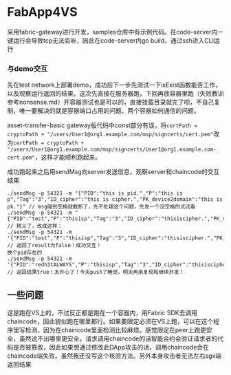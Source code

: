 # FabApp4VS
采用fabric-gateway进行开发，samples仓库中有示例代码。在code-server内一键运行会导致tcp无法监听，因此在code-server内go build，通过ssh进入CLI运行

### 与demo交互
先在test network上部署demo，成功后下一步先测试一下isExist函数能否工作，以及观察运行返回的结果。这次先直接在服务器跑，下回再放容器里跑（失败教训参考nonsense.md）开容器测试也是可以的，直接挂载目录就完了呗，不自己复制，唯一要解决的就是容器端口占用的问题、两个容器如何通信的问题。

asset-transfer-basic gateway版代码中const部分有误，将`certPath = cryptoPath + "/users/User1@org1.example.com/msp/signcerts/cert.pem"`改为`certPath = cryptoPath + "/users/User1@org1.example.com/msp/signcerts/User1@org1.example.com-cert.pem"`，这样才能顺利跑起来。

成功跑起来之后用sendMsg向server发送信息，观察server和chaincode的交互结果
```
./sendMsg -p 54321 -m "{"PID":"this is pid.","P":"this is p","Tag":"3","ID_cipher":"this is cipher.","PK_device2domain":"this is pk."}" // msg碰到空格就截断了，先不处理这个问题，先发一个没空格的试试看
./sendMsg -p 54321 -m "{"PID":"test","P":"thisisp","Tag":"3","ID_cipher":"thisiscipher.","PK_device2domain":"thisispk."}"   // 转义了，改成这样：
./sendMsg -p 54321 -m '{"PID":"test","P":"thisisp","Tag":"3","ID_cipher":"thisiscipher.","PK_device2domain":"thisispk."}'   // 返回了result为false！成功交互！
换个pid存在的
./sendMsg -p 54321 -m '{"PID":"redh3tALWAYS","P":"thisisp","Tag":"3","ID_cipher":"thisiscipher.","PK_device2domain":"thisispk."}'   // 返回结果true！太开心了！今天push了睡觉，明天再来复现和继续开发！
```

## 一些问题
这是跑在VS上的，不过反正都是跑在一个容器内，用Fabric SDK去调用chaincode，因此貌似跑在哪里都行。如果要限定必须在VS上跑，可以在这个程序里写检测，因为在chaincode里面检测比较麻烦。感觉限定在peer上跑更安全，虽然说不出哪里更安全。请求调用chaincode的话智能合约会验证请求者的代码是否被篡改，因此如果想通过修改此DApp攻击的话，调用chaincode会在chaincode端失败。虽然我还没写这个核验方法。另外本身攻击者无法左右sgx端返回结果